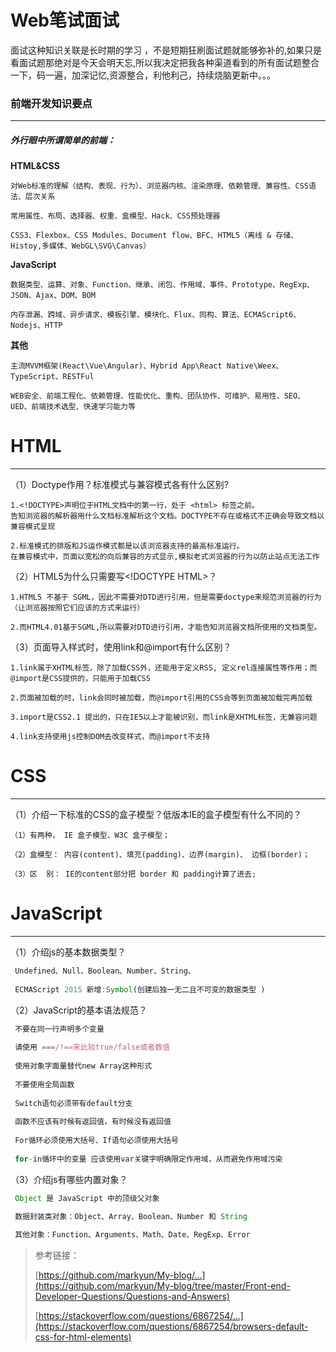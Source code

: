 # Web笔试面试



面试这种知识关联是长时期的学习 ，不是短期狂刷面试题就能够弥补的,如果只是看面试题那绝对是今天会明天忘,所以我决定把我各种渠道看到的所有面试题整合一下，码一遍，加深记忆,资源整合，利他利己，持续烧脑更新中。。。






### 前端开发知识要点

---

##### 外行眼中所谓简单的前端：

**HTML&CSS**

```
对Web标准的理解（结构、表现、行为）、浏览器内核、渲染原理、依赖管理、兼容性、CSS语法、层次关系

常用属性、布局、选择器、权重、盒模型、Hack、CSS预处理器

CSS3、Flexbox、CSS Modules、Document flow、BFC、HTML5（离线 & 存储、Histoy,多媒体、WebGL\SVG\Canvas）
```

**JavaScript**

```
数据类型、运算、对象、Function、继承、闭包、作用域、事件、Prototype、RegExp、JSON、Ajax、DOM、BOM

内存泄漏、跨域、异步请求、模板引擎、模块化、Flux、同构、算法、ECMAScript6、Nodejs、HTTP
```

**其他**

```
主流MVVM框架(React\Vue\Angular)、Hybrid App\React Native\Weex、TypeScript、RESTFul

WEB安全、前端工程化、依赖管理、性能优化、重构、团队协作、可维护、易用性、SEO、UED、前端技术选型、快速学习能力等
```









# HTML

---



（1）Doctype作用？标准模式与兼容模式各有什么区别? 

```
1.<!DOCTYPE>声明位于HTML文档中的第一行，处于 <html> 标签之前。
告知浏览器的解析器用什么文档标准解析这个文档。DOCTYPE不存在或格式不正确会导致文档以兼容模式呈现

2.标准模式的排版和JS运作模式都是以该浏览器支持的最高标准运行。
在兼容模式中，页面以宽松的向后兼容的方式显示,模拟老式浏览器的行为以防止站点无法工作
```



（2）HTML5为什么只需要写\<!DOCTYPE HTML>？

```
1.HTML5 不基于 SGML，因此不需要对DTD进行引用，但是需要doctype来规范浏览器的行为（让浏览器按照它们应该的方式来运行）

2.而HTML4.01基于SGML,所以需要对DTD进行引用，才能告知浏览器文档所使用的文档类型。
```



（3）页面导入样式时，使用link和@import有什么区别？ 

```
1.link属于XHTML标签，除了加载CSS外，还能用于定义RSS, 定义rel连接属性等作用；而@import是CSS提供的，只能用于加载CSS

2.页面被加载的时，link会同时被加载，而@import引用的CSS会等到页面被加载完再加载

3.import是CSS2.1 提出的，只在IE5以上才能被识别，而link是XHTML标签，无兼容问题
   
4.link支持使用js控制DOM去改变样式，而@import不支持
```















# CSS

---



（1）介绍一下标准的CSS的盒子模型？低版本IE的盒子模型有什么不同的？ 

```
（1）有两种， IE 盒子模型、W3C 盒子模型；

（2）盒模型： 内容(content)、填充(padding)、边界(margin)、 边框(border)；

（3）区  别： IE的content部分把 border 和 padding计算了进去;
```





















# JavaScript

---



（1）介绍js的基本数据类型？

```js
 Undefined、Null、Boolean、Number、String、
 
 ECMAScript 2015 新增:Symbol(创建后独一无二且不可变的数据类型 )
```



（2）JavaScript的基本语法规范？ 

```js
 不要在同一行声明多个变量
 
 请使用 ===/!==来比较true/false或者数值
 
 使用对象字面量替代new Array这种形式
 
 不要使用全局函数
 
 Switch语句必须带有default分支
 
 函数不应该有时候有返回值，有时候没有返回值
 
 For循环必须使用大括号、If语句必须使用大括号
 
 for-in循环中的变量 应该使用var关键字明确限定作用域，从而避免作用域污染
```



（3）介绍js有哪些内置对象？ 

```js
 Object 是 JavaScript 中的顶级父对象

 数据封装类对象：Object、Array、Boolean、Number 和 String
 
 其他对象：Function、Arguments、Math、Date、RegExp、Error
```










> 参考链接：
>
> [https://github.com/markyun/My-blog/...](https://github.com/markyun/My-blog/tree/master/Front-end-Developer-Questions/Questions-and-Answers)
>
> [https://stackoverflow.com/questions/6867254/...](https://stackoverflow.com/questions/6867254/browsers-default-css-for-html-elements)
>




















